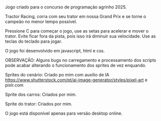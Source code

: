 
Jogo criado para o concurso de programação agrinho 2025.

Tractor Racing, corra com seu trator em nossa Grand Prix e se torne o campeão no menor tempo possível.

Pressione C para começar o jogo, use as setas para acelerar e mover o trator. Evite ficar fora da pista, pois isso irá diminuir sua velocidade. Use as teclas do teclado para jogar.

O jogo foi desenvolvido em javascript, html e css.

OBSERVAÇÃO: Alguns bugs no carregamento e processamento dos scripts pode acabar alterando o funcionamento dos sprites de vez enquando.

Sprites do cenário: Criado po mim com auxilio de IA https://www.shutterstock.com/pt/ai-image-generator/styles/pixel-art e pixlr.com

Sprite dos carros: Criados por mim.

Sprite do trator: Criados por mim.

O jogo está disponível apenas para versão desktop online.
